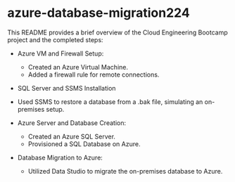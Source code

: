 # azure-database-migration224

This README provides a brief overview of the Cloud Engineering Bootcamp project and the completed steps:

* Azure VM and Firewall Setup:

  - Created an Azure Virtual Machine.
  - Added a firewall rule for remote connections.
  
* SQL Server and SSMS Installation


* Used SSMS to restore a database from a .bak file, simulating an on-premises setup.

* Azure Server and Database Creation:

  - Created an Azure SQL Server.
  - Provisioned a SQL Database on Azure.

* Database Migration to Azure:

  - Utilized Data Studio to migrate the on-premises database to Azure.


